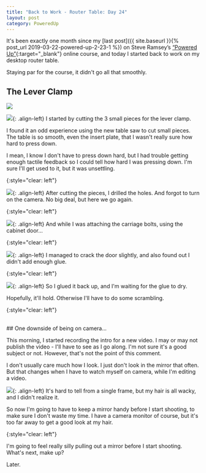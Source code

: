 ```yaml
---
title: "Back to Work - Router Table: Day 24"
layout: post
category: PoweredUp
---
```

It's been exactly one month since my [last post]({{ site.baseurl }}{% post_url 2019-03-22-powered-up-2-23-1 %}) on Steve Ramsey’s [“Powered Up”](https://theweekendwoodworker.com/powered-up){:target="_blank"} online course, and today I started back to work on my desktop router table.

Staying par for the course, it didn't go all that smoothly.

## The Lever Clamp

![](/assets/images-posts/2019-04-22.1.01.jpg)

![](/assets/images-posts/2019-04-22.1.02.jpg){: .align-left}
I started by cutting the 3 small pieces for the lever clamp.

I found it an odd experience using the new table saw to cut small pieces. The table is so smooth, even the insert plate, that I wasn't really sure how hard to press down.

I mean, I know I don't have to press down hard, but I had trouble getting enough tactile feedback so I could tell how hard I was pressing down. I'm sure I'll get used to it, but it was unsettling.

{:style="clear: left"}

![](/assets/images-posts/2019-04-22.1.03.jpg){: .align-left}
After cutting the pieces, I drilled the holes. And forgot to turn on the camera. No big deal, but here we go again.

{:style="clear: left"}

![](/assets/images-posts/2019-04-22.1.04.jpg){: .align-left}
And while I was attaching the carriage bolts, using the cabinet door...

{:style="clear: left"}

![](/assets/images-posts/2019-04-22.1.05.jpg){: .align-left}
I managed to crack the door slightly, and also found out I didn't add enough glue.

{:style="clear: left"}

![](/assets/images-posts/2019-04-22.1.06.jpg){: .align-left}
So I glued it back up, and I'm waiting for the glue to dry.

Hopefully, it'll hold. Otherwise I'll have to do some scrambling.

{:style="clear: left"}

<br/>
## One downside of being on camera...

This morning, I started recording the intro for a new video. I may or may not publish the video - I'll have to see as I go along. I'm not sure it's a good subject or not. However, that's not the point of this comment.

I don't usually care much how I look. I just don't look in the mirror that often. But that changes when I have to watch myself on camera, while I'm editing a video.

![](/assets/images-posts/2019-04-22.1.07.jpg){: .align-left}
It's hard to tell from a single frame, but my hair is all wacky, and I didn't realize it.

So now I'm going to have to keep a mirror handy before I start shooting, to make sure I don't waste my time. I have a camera monitor of course, but it's too far away to get a good look at my hair.

{:style="clear: left"}

I'm going to feel really silly pulling out a mirror before I start shooting. What's next, make up?

Later.
